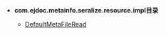 


- **com.ejdoc.metainfo.seralize.resource.impl目录**

	- [DefaultMetaFileRead](metaInfoSeralize/com/ejdoc/metainfo/seralize/resource/impl/DefaultMetaFileRead.md)

